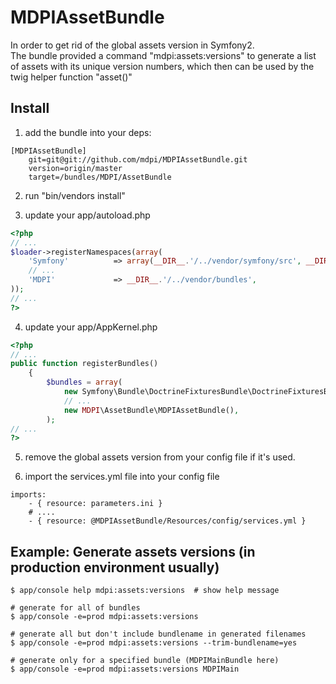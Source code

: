 MDPIAssetBundle
===================

In order to get rid of the global assets version in Symfony2.<br>
The bundle provided a command "mdpi:assets:versions" to generate a list of assets with its unique version numbers, which then can be used by the twig helper function "asset()"

Install
-------

1. add the bundle into your deps:
```
[MDPIAssetBundle]
    git=git@git://github.com/mdpi/MDPIAssetBundle.git
    version=origin/master
    target=/bundles/MDPI/AssetBundle
```

2. run "bin/vendors install"

3. update your app/autoload.php
```php
<?php
// ...
$loader->registerNamespaces(array(
    'Symfony'          => array(__DIR__.'/../vendor/symfony/src', __DIR__.'/../vendor/bundles'),
    // ...
    'MDPI'             => __DIR__.'/../vendor/bundles',
));
// ...
?>
```

4. update your app/AppKernel.php
```php
<?php
// ...
public function registerBundles()
    {
        $bundles = array(
            new Symfony\Bundle\DoctrineFixturesBundle\DoctrineFixturesBundle(),
            // ...
            new MDPI\AssetBundle\MDPIAssetBundle(),
        );
// ...
?>
```

5. remove the global assets version from your config file if it's used.

6. import the services.yml file into your config file
```
imports:
    - { resource: parameters.ini }
    # ....
    - { resource: @MDPIAssetBundle/Resources/config/services.yml }
```

Example: Generate assets versions (in production environment usually)
------------------------

```
$ app/console help mdpi:assets:versions  # show help message

# generate for all of bundles
$ app/console -e=prod mdpi:assets:versions

# generate all but don't include bundlename in generated filenames
$ app/console -e=prod mdpi:assets:versions --trim-bundlename=yes

# generate only for a specified bundle (MDPIMainBundle here)
$ app/console -e=prod mdpi:assets:versions MDPIMain 
```
